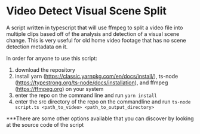 # Video Detect Visual Scene Split
A script written in typescript that will use ffmpeg to split a video file into multiple clips based off of the analysis and detection of a visual scene change. This is very useful for old home video footage that has no scene detection metadata on it.

In order for anyone to use this script:
1. download the repository
2. install yarn (https://classic.yarnpkg.com/en/docs/install/), ts-node (https://typestrong.org/ts-node/docs/installation), and ffmpeg (https://ffmpeg.org) on your system
3. enter the repo on the command line and run `yarn install`
4. enter the src directory of the repo on the commandline and run `ts-node script.ts <path_to_video> <path_to_output_directory>`

***There are some other options available that you can discover by looking at the source code of the script
